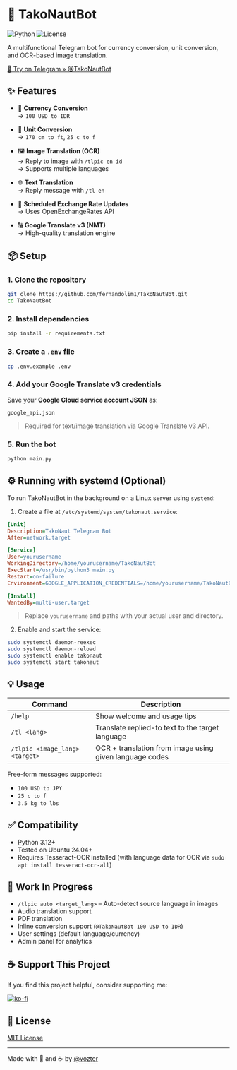 # 🐙 TakoNautBot

![Python](https://img.shields.io/badge/python-3.12+-blue)
![License](https://img.shields.io/github/license/fernandolim1/TakoNautBot)

A multifunctional Telegram bot for currency conversion, unit conversion, and OCR-based image translation.

[🤖 Try on Telegram » @TakoNautBot](https://t.me/TakoNautBot)

## ✨ Features

- 💱 **Currency Conversion**  
  → `100 USD to IDR`

- 📏 **Unit Conversion**  
  → `170 cm to ft`, `25 c to f`

- 🖼️ **Image Translation (OCR)**  
  → Reply to image with `/tlpic en id`  
  → Supports multiple languages

- 🌐 **Text Translation**  
  → Reply message with `/tl en`

- 📅 **Scheduled Exchange Rate Updates**  
  → Uses OpenExchangeRates API

- 🔠 **Google Translate v3 (NMT)**  
  → High-quality translation engine



## 📦 Setup

### 1. Clone the repository

```bash
git clone https://github.com/fernandolim1/TakoNautBot.git
cd TakoNautBot
```

### 2. Install dependencies

```bash
pip install -r requirements.txt
```

### 3. Create a `.env` file

```bash
cp .env.example .env
```

### 4. Add your Google Translate v3 credentials

Save your **Google Cloud service account JSON** as:

```
google_api.json
```

> Required for text/image translation via Google Translate v3 API.

### 5. Run the bot

```bash
python main.py
```



## ⚙️ Running with systemd (Optional)

To run TakoNautBot in the background on a Linux server using `systemd`:

1. Create a file at `/etc/systemd/system/takonaut.service`:

```ini
[Unit]
Description=TakoNaut Telegram Bot
After=network.target

[Service]
User=yourusername
WorkingDirectory=/home/yourusername/TakoNautBot
ExecStart=/usr/bin/python3 main.py
Restart=on-failure
Environment=GOOGLE_APPLICATION_CREDENTIALS=/home/yourusername/TakoNautBot/google_api.json

[Install]
WantedBy=multi-user.target
```

> Replace `yourusername` and paths with your actual user and directory.

2. Enable and start the service:

```bash
sudo systemctl daemon-reexec
sudo systemctl daemon-reload
sudo systemctl enable takonaut
sudo systemctl start takonaut
```



## 💡 Usage

| Command                        | Description                                              |
|--------------------------------|----------------------------------------------------------|
| `/help`                        | Show welcome and usage tips                              |
| `/tl <lang>`                   | Translate replied-to text to the target language         |
| `/tlpic <image_lang> <target>`| OCR + translation from image using given language codes  |

Free-form messages supported:

- `100 USD to JPY`
- `25 c to f`
- `3.5 kg to lbs`



## ✅ Compatibility

- Python 3.12+
- Tested on Ubuntu 24.04+
- Requires Tesseract-OCR installed (with language data for OCR via `sudo apt install tesseract-ocr-all`)



## 🚧 Work In Progress

- `/tlpic auto <target_lang>` – Auto-detect source language in images
- Audio translation support
- PDF translation
- Inline conversion support (`@TakoNautBot 100 USD to IDR`)
- User settings (default language/currency)
- Admin panel for analytics


## ☕ Support This Project

If you find this project helpful, consider supporting me:

[![ko-fi](https://ko-fi.com/img/githubbutton_sm.svg)](https://ko-fi.com/O5O61ETJ7G)



## 🧾 License

[MIT License](LICENSE)

---

Made with 🐙 and ☕ by [@vozter](https://github.com/vozter)
